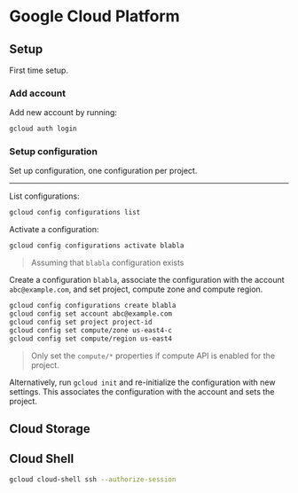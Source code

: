 # Google Cloud Platform


## Setup

First time setup.

### Add account

Add new account by running:

```bash
gcloud auth login
```

### Setup configuration

Set up configuration, one configuration per project.

---

List configurations:

```bash
gcloud config configurations list
```

Activate a configuration:
```bash
gcloud config configurations activate blabla
```
> Assuming that `blabla` configuration exists

Create a configuration `blabla`, associate the configuration with the account `abc@example.com`, and set project, compute zone and compute region.
```bash
gcloud config configurations create blabla
gcloud config set account abc@example.com
gcloud config set project project-id
gcloud config set compute/zone us-east4-c
gcloud config set compute/region us-east4
```
> Only set the `compute/*` properties if compute API is enabled for the project.

Alternatively, run `gcloud init` and re-initialize the configuration with new settings. This associates the configuration with the account and sets the project.


## Cloud Storage

## Cloud Shell

```bash
gcloud cloud-shell ssh --authorize-session
```

